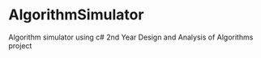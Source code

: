# AlgorithmSimulator
Algorithm simulator using c#
2nd Year Design and Analysis of Algorithms project
